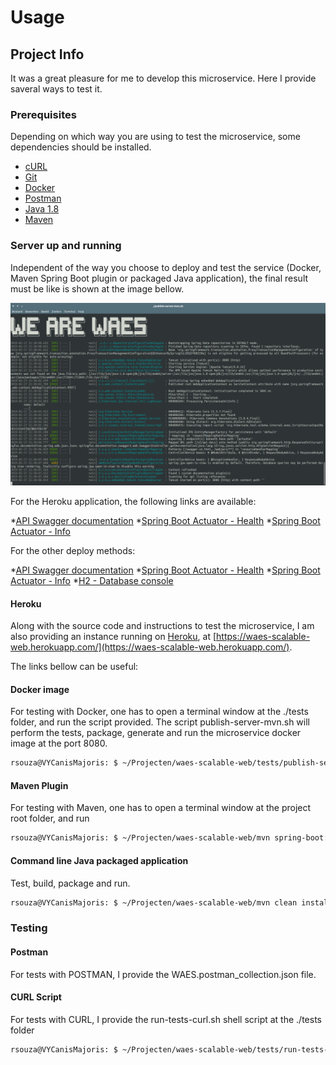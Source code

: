 # Usage

## Project Info

It was a great pleasure for me to develop this microservice. Here I provide saveral ways to test it.

### Prerequisites

Depending on which way you are using to test the microservice, some dependencies should be installed.

* [cURL](https://curl.haxx.se/)
* [Git](https://git-scm.com/)
* [Docker](https://www.docker.com/)
* [Postman](https://www.getpostman.com/)
* [Java 1.8](https://www.oracle.com/technetwork/pt/java/javase/downloads/jdk8-downloads-2133151.html)
* [Maven](https://maven.apache.org/install.html)
 
### Server up and running

Independent of the way you choose to deploy and test the service (Docker, Maven Spring Boot plugin or packaged Java application), the final result must be like is shown at the image bellow.

![Service up via docker image](docker_up.png)

For the Heroku application, the following links are available:

*[API Swagger documentation](https://waes-scalable-web.herokuapp.com/swagger-ui.html)
*[Spring Boot Actuator - Health](https://waes-scalable-web.herokuapp.com/actuator/health)
*[Spring Boot Actuator - Info](https://waes-scalable-web.herokuapp.com/actuator/info)

For the other deploy methods:

*[API Swagger documentation](http://localhost:8080/swagger-ui.html)
*[Spring Boot Actuator - Health](http://localhost:8080/actuator/health)
*[Spring Boot Actuator - Info](http://localhost:8080/actuator/info)
*[H2 - Database console](http://localhost:8080/h2-console/)


#### Heroku

Along with the source code and instructions to test the microservice, I am also providing an instance running on [Heroku](https://www.heroku.com/), at [https://waes-scalable-web.herokuapp.com/](https://waes-scalable-web.herokuapp.com/).

The links bellow can be useful:


#### Docker image

For testing with Docker, one has to open a terminal window at the ./tests folder, and run the script provided. The script publish-server-mvn.sh will perform the tests, package, generate and run the microservice  docker image at the port 8080.

```bash
rsouza@VYCanisMajoris: $ ~/Projecten/waes-scalable-web/tests/publish-server-mvn.sh
```
#### Maven Plugin

For testing with Maven, one has to open a terminal window at the project root folder, and run 

```bash
rsouza@VYCanisMajoris: $ ~/Projecten/waes-scalable-web/mvn spring-boot:run
```

#### Command line Java packaged application

Test, build, package and run.

```bash
rsouza@VYCanisMajoris: $ ~/Projecten/waes-scalable-web/mvn clean install && java -jar target/waes-scalable-web-0.0.1-SNAPSHOT.jar
```

### Testing

#### Postman

For tests with POSTMAN, I provide the WAES.postman_collection.json file.

#### CURL Script

For tests with CURL, I provide the run-tests-curl.sh shell script at the ./tests folder

```bash
rsouza@VYCanisMajoris: $ ~/Projecten/waes-scalable-web/tests/run-tests-curl.sh
```

